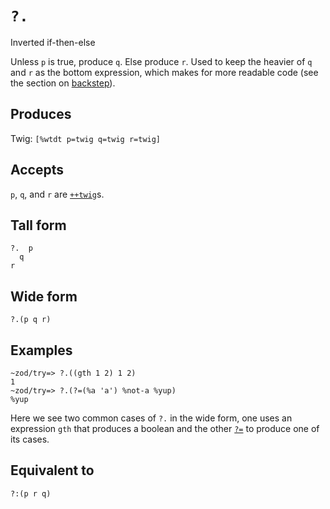 `?.`
====

Inverted if-then-else

Unless `p` is true, produce `q`.  Else produce `r`. Used to keep
the heavier of `q` and `r` as the bottom expression, which makes
for more readable code (see the section on [backstep]()).

Produces
--------

Twig: `[%wtdt p=twig q=twig r=twig]`

Accepts
-------

`p`, `q`, and `r` are [`++twig`]()s.

Tall form
---------

    ?.  p
      q
    r

Wide form
---------

    ?.(p q r)

Examples
--------

    ~zod/try=> ?.((gth 1 2) 1 2)
    1
    ~zod/try=> ?.(?=(%a 'a') %not-a %yup)
    %yup

Here we see two common cases of `?.` in the wide form, one uses an
expression `gth` that produces a boolean and the other [`?=`]() to
produce one of its cases.

Equivalent to
-------------

    ?:(p r q)
